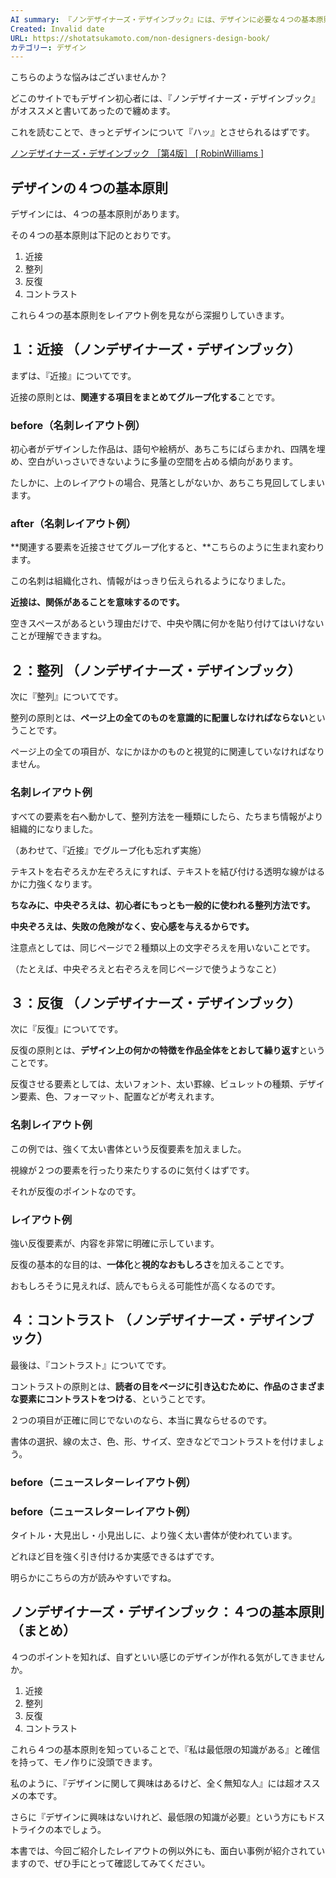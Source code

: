```yaml
---
AI summary: 『ノンデザイナーズ・デザインブック』には、デザインに必要な４つの基本原則が紹介されている。それぞれの原則は、「近接」「整列」「反復」「コントラスト」であり、それぞれの例を見ながら深掘りされている。これらの基本原則を知っていることで、初心者でもデザインに取り組めるようになる。
Created: Invalid date
URL: https://shotatsukamoto.com/non-designers-design-book/
カテゴリー: デザイン
---
```

こちらのような悩みはございませんか？

どこのサイトでもデザイン初心者には、『ノンデザイナーズ・デザインブック』がオススメと書いてあったので纏めます。

これを読むことで、きっとデザインについて『ハッ』とさせられるはずです。

[ノンデザイナーズ・デザインブック ［第4版］ [ RobinWilliams ]](https://af.moshimo.com/af/c/click?a_id=3007576&p_id=54&pc_id=54&pl_id=616&s_v=b5Rz2P0601xu&url=https%3A%2F%2Fitem.rakuten.co.jp%2Fbook%2F14291225%2F)

## デザインの４つの基本原則

デザインには、４つの基本原則があります。

その４つの基本原則は下記のとおりです。

1. 近接
2. 整列
3. 反復
4. コントラスト

これら４つの基本原則をレイアウト例を見ながら深掘りしていきます。

## １：近接 （ノンデザイナーズ・デザインブック）

まずは、『近接』についてです。

近接の原則とは、**関連する項目をまとめてグループ化する**ことです。

### before（名刺レイアウト例）

初心者がデザインした作品は、語句や絵柄が、あちこちにばらまかれ、四隅を埋め、空白がいっさいできないように多量の空間を占める傾向があります。

たしかに、上のレイアウトの場合、見落としがないか、あちこち見回してしまいます。

### after（名刺レイアウト例）

**関連する要素を近接させてグループ化すると、**こちらのように生まれ変わります。

この名刺は組織化され、情報がはっきり伝えられるようになりました。

**近接は、関係があることを意味するのです。**

空きスペースがあるという理由だけで、中央や隅に何かを貼り付けてはいけないことが理解できますね。

## ２：整列 （ノンデザイナーズ・デザインブック）

次に『整列』についてです。

整列の原則とは、**ページ上の全てのものを意識的に配置しなければならない**ということです。

ページ上の全ての項目が、なにかほかのものと視覚的に関連していなければなりません。

### 名刺レイアウト例

すべての要素を右へ動かして、整列方法を一種類にしたら、たちまち情報がより組織的になりました。

（あわせて、『近接』でグループ化も忘れず実施）

テキストを右ぞろえか左ぞろえにすれば、テキストを結び付ける透明な線がはるかに力強くなります。

**ちなみに、中央ぞろえは、初心者にもっとも一般的に使われる整列方法です。**

**中央ぞろえは、失敗の危険がなく、安心感を与えるからです。**

注意点としては、同じページで２種類以上の文字ぞろえを用いないことです。

（たとえば、中央ぞろえと右ぞろえを同じページで使うようなこと）

## ３：反復 （ノンデザイナーズ・デザインブック）

次に『反復』についてです。

反復の原則とは、**デザイン上の何かの特徴を作品全体をとおして繰り返す**ということです。

反復させる要素としては、太いフォント、太い罫線、ビュレットの種類、デザイン要素、色、フォーマット、配置などが考えれます。

### 名刺レイアウト例

この例では、強くて太い書体という反復要素を加えました。

視線が２つの要素を行ったり来たりするのに気付くはずです。

それが反復のポイントなのです。

### レイアウト例

強い反復要素が、内容を非常に明確に示しています。

反復の基本的な目的は、**一体化**と**視的なおもしろさ**を加えることです。

おもしろそうに見えれば、読んでもらえる可能性が高くなるのです。

## ４：コントラスト （ノンデザイナーズ・デザインブック）

最後は、『コントラスト』についてです。

コントラストの原則とは、**読者の目をページに引き込むために、作品のさまざまな要素にコントラストをつける**、ということです。

２つの項目が正確に同じでないのなら、本当に異ならせるのです。

書体の選択、線の太さ、色、形、サイズ、空きなどでコントラストを付けましょう。

### before（ニュースレターレイアウト例）

### before（ニュースレターレイアウト例）

タイトル・大見出し・小見出しに、より強く太い書体が使われています。

どれほど目を強く引き付けるか実感できるはずです。

明らかにこちらの方が読みやすいですね。

## ノンデザイナーズ・デザインブック：４つの基本原則（まとめ）

４つのポイントを知れば、自ずといい感じのデザインが作れる気がしてきませんか。

1. 近接
2. 整列
3. 反復
4. コントラスト

これら４つの基本原則を知っていることで、『私は最低限の知識がある』と確信を持って、モノ作りに没頭できます。

私のように、『デザインに関して興味はあるけど、全く無知な人』には超オススメの本です。

さらに『デザインに興味はないけれど、最低限の知識が必要』という方にもドストライクの本でしょう。

本書では、今回ご紹介したレイアウトの例以外にも、面白い事例が紹介されていますので、ぜひ手にとって確認してみてください。